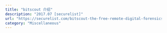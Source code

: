 ```yaml
---
title: "bitscout 介绍"
description: "2017.07 [securelist]"
url: "https://securelist.com/bitscout-the-free-remote-digital-forensics-tool-builder/78991/"
category: "Miscellaneous"
---
```

